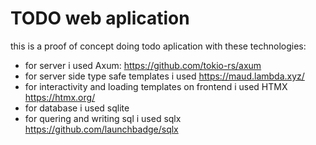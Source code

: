 # TODO web aplication

this is a proof of concept doing todo aplication with these technologies:
- for server i used Axum: https://github.com/tokio-rs/axum
- for server side type safe templates i used https://maud.lambda.xyz/
- for interactivity and loading templates on frontend i used HTMX https://htmx.org/
- for database i used sqlite
- for quering and writing sql i used sqlx https://github.com/launchbadge/sqlx
